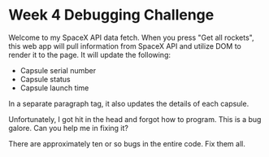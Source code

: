 # Week 4 Debugging Challenge

Welcome to my SpaceX API data fetch. When you press "Get all rockets", this web app will pull information from SpaceX API and utilize DOM to render it to the page. It will update the following:

* Capsule serial number
* Capsule status
* Capsule launch time

In a separate paragraph tag, it also updates the details of each capsule.

Unfortunately, I got hit in the head and forgot how to program. This is a bug galore. Can you help me in fixing it?

There are approximately ten or so bugs in the entire code. Fix them all.